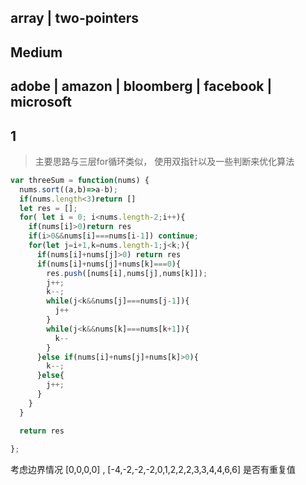 ## array | two-pointers
## Medium 
## adobe | amazon | bloomberg | facebook | microsoft

## 1
> 主要思路与三层for循环类似， 使用双指针以及一些判断来优化算法
```js
var threeSum = function(nums) {
  nums.sort((a,b)=>a-b);
  if(nums.length<3)return []
  let res = [];
  for( let i = 0; i<nums.length-2;i++){
    if(nums[i]>0)return res
    if(i>0&&nums[i]===nums[i-1]) continue;
    for(let j=i+1,k=nums.length-1;j<k;){
      if(nums[i]+nums[j]>0) return res
      if(nums[i]+nums[j]+nums[k]===0){
        res.push([nums[i],nums[j],nums[k]]);
        j++;
        k--;
        while(j<k&&nums[j]===nums[j-1]){
          j++
        }
        while(j<k&&nums[k]===nums[k+1]){
          k--
        }
      }else if(nums[i]+nums[j]+nums[k]>0){
        k--;
      }else{
        j++;
      }
    }
  }

  return res
  
};
```
考虑边界情况 [0,0,0,0] , [-4,-2,-2,-2,0,1,2,2,2,3,3,4,4,6,6] 是否有重复值